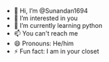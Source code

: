 - 👋 Hi, I’m @Sunandan1694
- 👀 I’m interested in you
- 🌱 I’m currently learning python
- 📫 You can't reach me
- 😄 Pronouns: He/him
- ⚡ Fun fact: I am in your closet

<!---
Sunandan1694/Sunandan1694 is a ✨ special ✨ repository because its `README.md` (this file) appears on your GitHub profile.
You can click the Preview link to take a look at your changes.
--->
